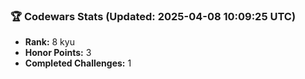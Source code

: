 ### 🏆 Codewars Stats (Updated: 2025-04-08 10:09:25 UTC)

- **Rank:** 8 kyu
- **Honor Points:** 3
- **Completed Challenges:** 1
